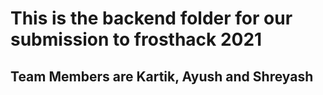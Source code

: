 # This is the backend folder for our submission to frosthack 2021
## Team Members are Kartik, Ayush and Shreyash